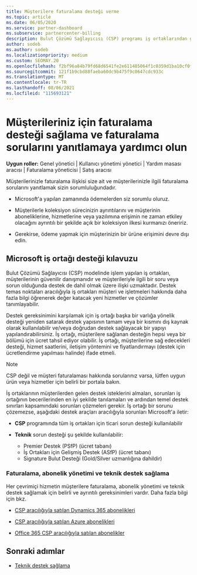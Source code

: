 ```yaml
---
title: Müşterilere faturalama desteği verme
ms.topic: article
ms.date: 06/05/2020
ms.service: partner-dashboard
ms.subservice: partnercenter-billing
description: Bulut Çözümü Sağlayıcısı (CSP) programı iş ortaklarından gereken müşteri faturalama desteği hakkında bilgi edinmek. Bu destek, müşteri faturalama ilişkisine sahip olmak ve faturalama sorularını yanıtlamayı içerir.
author: sodeb
ms.author: sodeb
ms.localizationpriority: medium
ms.custom: SEOMAY.20
ms.openlocfilehash: f2bf96a84b79fd68d6541fe2e611485064f1c0359d1ba10cf0fb7f2b60be53bc
ms.sourcegitcommit: 121f1b9cbd88faeba60dc9b475f9c0647cdc933c
ms.translationtype: MT
ms.contentlocale: tr-TR
ms.lasthandoff: 08/06/2021
ms.locfileid: "115693121"
---
```

# <a name="provide-billing-support-for-your-customers-and-help-answer-their-billing-questions"></a>Müşterileriniz için faturalama desteği sağlama ve faturalama sorularını yanıtlamaya yardımcı olun


**Uygun roller:** Genel yönetici | Kullanıcı yönetimi yönetici | Yardım masası aracısı | Faturalama yöneticisi | Satış aracısı

Müşterilerinizle faturalama ilişkisi size ait ve müşterilerinizle ilgili faturalama sorularını yanıtlamak sizin sorumluluğundadır.

- Microsoft'a yapılan zamanında ödemelerden siz sorumlu oluruz.

- Müşterilerle koleksiyon sürecinizin ayrıntılarını ve müşterinin aboneliklerine, hizmetlerine veya yazılımına erişimin ne zaman etkiley olacağını ayrıntılı bir şekilde açık bir koleksiyon ilkesi kurmanızı öneririz.

- Gerekirse, ödeme yapmak için müşterinizin bir ürüne erişimini devre dışı edin.

## <a name="microsoft-partner-support-guidance"></a>Microsoft iş ortağı desteği kılavuzu

Bulut Çözümü Sağlayıcısı (CSP) modelinde işlem yapılan iş ortakları, müşterilerinin güvenilir danışmanıdır ve müşterileriyle ilgili bir soru veya sorun olduğunda destek de dahil olmak üzere ilişki uzmaktadır. Destek temas noktaları aracılığıyla iş ortakları müşteri ve işletmeleri hakkında daha fazla bilgi öğrenerek değer katacak yeni hizmetler ve çözümler tanımlayabilir.

Destek gereksinimini karşılamak için iş ortağı başka bir varlığa yönelik desteği yeniden satarak destek yapısının tamam veya bir kısmını dış kaynak olarak kullanılabilir ve/veya doğrudan destek sağlayacak bir yapıyı yapılandırabilirsiniz.  İş ortağı, müşterilere sağlanan desteğin hepsi veya bir bölümü için ücret tahsil ediyor olabilir. İş ortağı, müşterilerine sağ edecekleri desteği, hizmet saatlerini, iletişim yöntemini ve fiyatlandırmayı (destek için ücretlendirme yapılması halinde) ifade etmeli. 

>[!Note]
>CSP değil ve müşteri faturalaması hakkında sorularınız varsa, lütfen uygun ürün veya hizmetler için belirli bir portala bakın.

İş ortaklarının müşterilerden gelen destek isteklerini almaları, sorunları iş ortağının becerilerinden en iyi şekilde tanılamaları ve ardından temel destek sınırları kapsamındaki sorunları çözmeleri gerekir. İş ortağı bir sorunu çözemezse, aşağıdaki destek araçları aracılığıyla sorunları Microsoft'a iletir:

- **CSP** programında tüm iş ortakları için ticari sorun desteği kullanılabilir

- **Teknik** sorun desteği şu şekilde kullanılabilir:

  - Premier Destek (PSfP) (ücret tabanı)
  - İş Ortakları için Gelişmiş Destek (ASfP) (ücret tabanı)
  - Signature Bulut Desteği (Gold/Silver uzmanlığına dahildir)

### <a name="providing-billing-subscription-management-and-technical-support"></a>Faturalama, abonelik yönetimi ve teknik destek sağlama 

Her çevrimiçi hizmetin müşterilere faturalama, abonelik yönetimi ve teknik destek sağlamak için belirli ve ayrıntılı gereksinimleri vardır. Daha fazla bilgi için bkz.

- [CSP aracılığıyla satılan Dynamics 365 abonelikleri](https://www.microsoftpartnercommunity.com/t5/CSP/Microsoft-Partner-Support-Guidance/m-p/5262#M30)

- [CSP aracılığıyla satılan Azure abonelikleri](https://www.microsoftpartnercommunity.com/t5/CSP/Microsoft-Partner-Support-Guidance/m-p/5263#M31)

- [Office 365 CSP aracılığıyla satılan abonelikler](https://www.microsoftpartnercommunity.com/t5/CSP/Microsoft-Partner-Support-Guidance/m-p/5264#M32)
 
## <a name="next-steps"></a>Sonraki adımlar

- [Teknik destek sağlama](provide-technical-support.md)